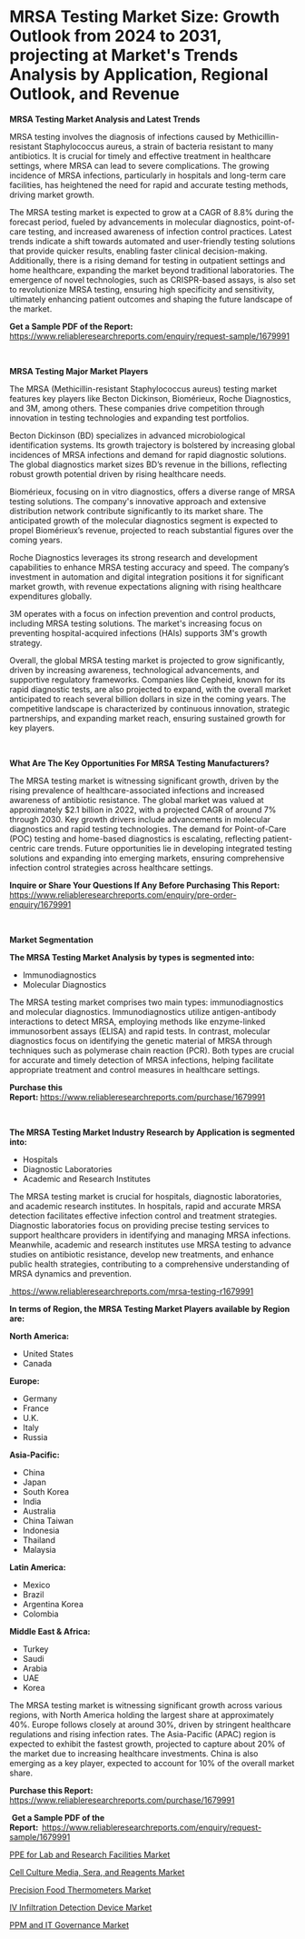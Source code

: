 <p><h1>MRSA Testing Market Size: Growth Outlook from 2024 to 2031, projecting at Market's Trends Analysis by Application, Regional Outlook, and Revenue</h1></p><p><strong>MRSA Testing Market Analysis and Latest Trends</strong></p>
<p><p>MRSA testing involves the diagnosis of infections caused by Methicillin-resistant Staphylococcus aureus, a strain of bacteria resistant to many antibiotics. It is crucial for timely and effective treatment in healthcare settings, where MRSA can lead to severe complications. The growing incidence of MRSA infections, particularly in hospitals and long-term care facilities, has heightened the need for rapid and accurate testing methods, driving market growth.</p><p>The MRSA testing market is expected to grow at a CAGR of 8.8% during the forecast period, fueled by advancements in molecular diagnostics, point-of-care testing, and increased awareness of infection control practices. Latest trends indicate a shift towards automated and user-friendly testing solutions that provide quicker results, enabling faster clinical decision-making. Additionally, there is a rising demand for testing in outpatient settings and home healthcare, expanding the market beyond traditional laboratories. The emergence of novel technologies, such as CRISPR-based assays, is also set to revolutionize MRSA testing, ensuring high specificity and sensitivity, ultimately enhancing patient outcomes and shaping the future landscape of the market.</p></p>
<p><strong>Get a Sample PDF of the Report:&nbsp;</strong> <a href="https://www.reliableresearchreports.com/enquiry/request-sample/1679991?utm_campaign=10&utm_medium=2&utm_source=Github&utm_content=ia&utm_term=14102024&utm_id=mrsa-testing">https://www.reliableresearchreports.com/enquiry/request-sample/1679991</a></p>
<p>&nbsp;</p>
<p><strong>MRSA Testing Major Market Players</strong></p>
<p><p>The MRSA (Methicillin-resistant Staphylococcus aureus) testing market features key players like Becton Dickinson, Biomérieux, Roche Diagnostics, and 3M, among others. These companies drive competition through innovation in testing technologies and expanding test portfolios.</p><p>Becton Dickinson (BD) specializes in advanced microbiological identification systems. Its growth trajectory is bolstered by increasing global incidences of MRSA infections and demand for rapid diagnostic solutions. The global diagnostics market sizes BD’s revenue in the billions, reflecting robust growth potential driven by rising healthcare needs.</p><p>Biomérieux, focusing on in vitro diagnostics, offers a diverse range of MRSA testing solutions. The company's innovative approach and extensive distribution network contribute significantly to its market share. The anticipated growth of the molecular diagnostics segment is expected to propel Biomérieux’s revenue, projected to reach substantial figures over the coming years.</p><p>Roche Diagnostics leverages its strong research and development capabilities to enhance MRSA testing accuracy and speed. The company’s investment in automation and digital integration positions it for significant market growth, with revenue expectations aligning with rising healthcare expenditures globally.</p><p>3M operates with a focus on infection prevention and control products, including MRSA testing solutions. The market's increasing focus on preventing hospital-acquired infections (HAIs) supports 3M's growth strategy.</p><p>Overall, the global MRSA testing market is projected to grow significantly, driven by increasing awareness, technological advancements, and supportive regulatory frameworks. Companies like Cepheid, known for its rapid diagnostic tests, are also projected to expand, with the overall market anticipated to reach several billion dollars in size in the coming years. The competitive landscape is characterized by continuous innovation, strategic partnerships, and expanding market reach, ensuring sustained growth for key players.</p></p>
<p>&nbsp;</p>
<p><strong>What Are The Key Opportunities For MRSA Testing Manufacturers?</strong></p>
<p><p>The MRSA testing market is witnessing significant growth, driven by the rising prevalence of healthcare-associated infections and increased awareness of antibiotic resistance. The global market was valued at approximately $2.1 billion in 2022, with a projected CAGR of around 7% through 2030. Key growth drivers include advancements in molecular diagnostics and rapid testing technologies. The demand for Point-of-Care (POC) testing and home-based diagnostics is escalating, reflecting patient-centric care trends. Future opportunities lie in developing integrated testing solutions and expanding into emerging markets, ensuring comprehensive infection control strategies across healthcare settings.</p></p>
<p><strong>Inquire or Share Your Questions If Any Before Purchasing This Report:</strong> <a href="https://www.reliableresearchreports.com/enquiry/pre-order-enquiry/1679991?utm_campaign=10&utm_medium=2&utm_source=Github&utm_content=ia&utm_term=14102024&utm_id=mrsa-testing">https://www.reliableresearchreports.com/enquiry/pre-order-enquiry/1679991</a></p>
<p>&nbsp;</p>
<p><strong>Market Segmentation</strong></p>
<p><strong>The MRSA Testing Market Analysis by types is segmented into:</strong></p>
<p><ul><li>Immunodiagnostics</li><li>Molecular Diagnostics</li></ul></p>
<p><p>The MRSA testing market comprises two main types: immunodiagnostics and molecular diagnostics. Immunodiagnostics utilize antigen-antibody interactions to detect MRSA, employing methods like enzyme-linked immunosorbent assays (ELISA) and rapid tests. In contrast, molecular diagnostics focus on identifying the genetic material of MRSA through techniques such as polymerase chain reaction (PCR). Both types are crucial for accurate and timely detection of MRSA infections, helping facilitate appropriate treatment and control measures in healthcare settings.</p></p>
<p><strong>Purchase this Report:&nbsp;</strong><a href="https://www.reliableresearchreports.com/purchase/1679991?utm_campaign=10&utm_medium=2&utm_source=Github&utm_content=ia&utm_term=14102024&utm_id=mrsa-testing">https://www.reliableresearchreports.com/purchase/1679991</a></p>
<p>&nbsp;</p>
<p><strong>The MRSA Testing Market Industry Research by Application is segmented into:</strong></p>
<p><ul><li>Hospitals</li><li>Diagnostic Laboratories</li><li>Academic and Research Institutes</li></ul></p>
<p><p>The MRSA testing market is crucial for hospitals, diagnostic laboratories, and academic research institutes. In hospitals, rapid and accurate MRSA detection facilitates effective infection control and treatment strategies. Diagnostic laboratories focus on providing precise testing services to support healthcare providers in identifying and managing MRSA infections. Meanwhile, academic and research institutes use MRSA testing to advance studies on antibiotic resistance, develop new treatments, and enhance public health strategies, contributing to a comprehensive understanding of MRSA dynamics and prevention.</p></p>
<p><a href="https://www.reliableresearchreports.com/mrsa-testing-r1679991?utm_campaign=10&utm_medium=2&utm_source=Github&utm_content=ia&utm_term=14102024&utm_id=mrsa-testing">&nbsp;https://www.reliableresearchreports.com/mrsa-testing-r1679991</a></p>
<p><strong>In terms of Region, the MRSA Testing Market Players available by Region are:</strong></p>
<p>
    <p> <strong> North America: </strong>
        <ul>
            <li>United States</li>
            <li>Canada</li>
        </ul>
        </p> 
    <p> <strong> Europe: </strong>
        <ul>
            <li>Germany</li>
            <li>France</li>
            <li>U.K.</li>
            <li>Italy</li>
            <li>Russia</li>
        </ul>
        </p> 
    <p> <strong> Asia-Pacific: </strong>
        <ul>
            <li>China</li>
            <li>Japan</li>
            <li>South Korea</li>
            <li>India</li>
            <li>Australia</li>
            <li>China Taiwan</li>
            <li>Indonesia</li>
            <li>Thailand</li>
            <li>Malaysia</li>
        </ul>
        </p> 
    <p> <strong> Latin America: </strong>
        <ul>
            <li>Mexico</li>
            <li>Brazil</li>
            <li>Argentina Korea</li>
            <li>Colombia</li>
        </ul>
        </p> 
    <p> <strong> Middle East & Africa: </strong>
        <ul>
            <li>Turkey</li>
            <li>Saudi</li>
            <li>Arabia</li>
            <li>UAE</li>
            <li>Korea</li>
        </ul>
    </p>
    </p>
<p><p>The MRSA testing market is witnessing significant growth across various regions, with North America holding the largest share at approximately 40%. Europe follows closely at around 30%, driven by stringent healthcare regulations and rising infection rates. The Asia-Pacific (APAC) region is expected to exhibit the fastest growth, projected to capture about 20% of the market due to increasing healthcare investments. China is also emerging as a key player, expected to account for 10% of the overall market share.</p></p>
<p><strong>Purchase this Report: </strong><a href="https://www.reliableresearchreports.com/purchase/1679991?utm_campaign=10&utm_medium=2&utm_source=Github&utm_content=ia&utm_term=14102024&utm_id=mrsa-testing">https://www.reliableresearchreports.com/purchase/1679991</a></p>
<p>&nbsp;<strong>Get a Sample PDF of the Report:&nbsp;&nbsp;</strong><a href="https://www.reliableresearchreports.com/enquiry/request-sample/1679991?utm_campaign=10&utm_medium=2&utm_source=Github&utm_content=ia&utm_term=14102024&utm_id=mrsa-testing">https://www.reliableresearchreports.com/enquiry/request-sample/1679991</a></p>
<p><strong></strong></p>
<p><p><a href="https://www.linkedin.com/pulse/global-ppe-lab-research-facilities-market-product-types-applications-pakyf?utm_campaign=10&utm_medium=2&utm_source=Github&utm_content=ia&utm_term=14102024&utm_id=mrsa-testing">PPE for Lab and Research Facilities Market</a></p><p><a href="https://github.com/NancyAlvarado586/Market-Research-Report-List-1/blob/main/cell-culture-media-sera-and-reagents-market.md?utm_campaign=10&utm_medium=2&utm_source=Github&utm_content=ia&utm_term=14102024&utm_id=mrsa-testing">Cell Culture Media, Sera, and Reagents Market</a></p><p><a href="https://www.linkedin.com/pulse/precision-food-thermometers-market-global-insights-regional-jjt6f?trk=public_post_embed_feed-article-content&utm_campaign=10&utm_medium=2&utm_source=Github&utm_content=ia&utm_term=14102024&utm_id=mrsa-testing">Precision Food Thermometers Market</a></p><p><a href="https://github.com/JubayerMia832/Market-Research-Report-List-1/blob/main/iv-infiltration-detection-device-market.md?utm_campaign=10&utm_medium=2&utm_source=Github&utm_content=ia&utm_term=14102024&utm_id=mrsa-testing">IV Infiltration Detection Device Market</a></p><p><a href="https://www.linkedin.com/pulse/ppm-governance-industry-sector-market-dynamics-future-scenarios-ybfzf?trk=public_post_embed_feed-article-content&utm_campaign=10&utm_medium=2&utm_source=Github&utm_content=ia&utm_term=14102024&utm_id=mrsa-testing">PPM and IT Governance Market</a></p></p>
